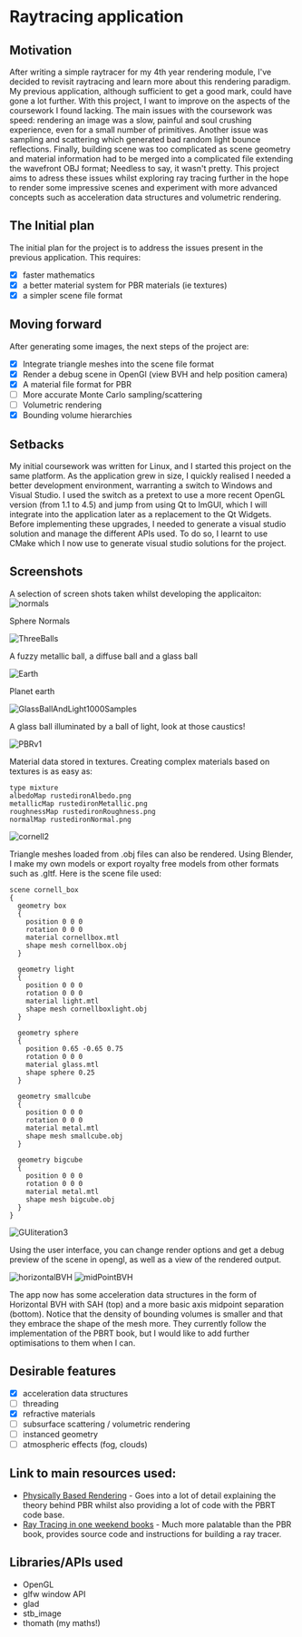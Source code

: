 # Raytracing application

## Motivation
After writing a simple raytracer for my 4th year rendering module, I've decided to revisit raytracing and learn more about this rendering paradigm. My previous application, although sufficient to get a good mark, could have gone a lot further. With this project, I want to improve on the aspects of the coursework I found lacking. 
The main issues with the coursework was speed: rendering an image was a slow, painful and soul crushing experience, even for a small number of primitives. Another issue was sampling and scattering which generated bad random light bounce reflections. Finally, building scene was too complicated as scene geometry and material information had to be merged into a complicated file extending the wavefront OBJ format; Needless to say, it wasn't pretty. This project aims to adress these issues whilst exploring ray tracing further in the hope to render some impressive scenes and experiment with more advanced concepts such as acceleration data structures and volumetric rendering.

## The Initial plan
The initial plan for the project is to address the issues present in the previous application. This requires:
- [x] faster mathematics
- [x] a better material system for PBR materials (ie textures)
- [x] a simpler scene file format 

## Moving forward
After generating some images, the next steps of the project are:
- [x] Integrate triangle meshes into the scene file format
- [x] Render a debug scene in OpenGl (view BVH and help position camera)
- [x] A material file format for PBR 
- [ ] More accurate Monte Carlo sampling/scattering
- [ ] Volumetric rendering
- [x] Bounding volume hierarchies

## Setbacks
My initial coursework was written for Linux, and I started this project on the same platform. As the application grew in size, I quickly realised I needed a better development environment, warranting a switch to Windows and Visual Studio. I used the switch as a pretext to use a more recent OpenGL version (from 1.1 to 4.5) and jump from using Qt to ImGUI, which I will integrate into the application later as a replacement to the Qt Widgets. Before implementing these upgrades, I needed to generate a visual studio solution and manage the different APIs used. To do so, I learnt to use CMake which I now use to generate visual studio solutions for the project.

## Screenshots
A selection of screen shots taken whilst developing the applicaiton:
![normals](https://user-images.githubusercontent.com/56483943/147217267-d7b643c7-b6c9-4ed0-8c6b-c4972e3f656c.jpg)

Sphere Normals

![ThreeBalls](https://user-images.githubusercontent.com/56483943/147217290-835f5955-d1bb-4ccd-8114-4df7b90fcc83.jpg)

A fuzzy metallic ball, a diffuse ball and a glass ball

![Earth](https://user-images.githubusercontent.com/56483943/147217986-029a85b9-8209-44db-a718-174cd7bbe44b.jpg)

Planet earth

![GlassBallAndLight1000Samples](https://user-images.githubusercontent.com/56483943/147218504-a9d69c80-9ba2-4620-ad80-980de5511340.jpg)

A glass ball illuminated by a ball of light, look at those caustics!

![PBRv1](https://user-images.githubusercontent.com/56483943/147643686-be8e6e69-d115-48a2-9b7a-7d7aaff051ad.jpg)

Material data stored in textures. Creating complex materials based on textures is as easy as:
```
type mixture
albedoMap rustedironAlbedo.png
metallicMap rustedironMetallic.png
roughnessMap rustedironRoughness.png
normalMap rustedironNormal.png
```
![cornell2](https://user-images.githubusercontent.com/56483943/147644223-00bb1979-d53b-4a92-a7a9-fc56f0b8113d.jpg)

Triangle meshes loaded from .obj files can also be rendered. Using Blender, I make my own models or export royalty free models from other formats such as .gltf. Here is the scene file used:

```
scene cornell_box
{
  geometry box
  {
    position 0 0 0
    rotation 0 0 0
    material cornellbox.mtl
    shape mesh cornellbox.obj
  }

  geometry light
  {
    position 0 0 0
    rotation 0 0 0
    material light.mtl
    shape mesh cornellboxlight.obj
  }

  geometry sphere
  {
    position 0.65 -0.65 0.75
    rotation 0 0 0
    material glass.mtl
    shape sphere 0.25 
  }
  
  geometry smallcube
  {
    position 0 0 0
    rotation 0 0 0
    material metal.mtl
    shape mesh smallcube.obj
  }

  geometry bigcube
  {
    position 0 0 0
    rotation 0 0 0
    material metal.mtl
    shape mesh bigcube.obj
  }
}
```

![GUIiteration3](https://user-images.githubusercontent.com/56483943/147644651-ff1f112e-f89e-4c89-b3af-e10043060dc6.png)

Using the user interface, you can change render options and get a debug preview of the scene in opengl, as well as a view of the rendered output.

![horizontalBVH](https://user-images.githubusercontent.com/56483943/147832855-2aebf834-9f70-4e89-a28e-b687dd7b0ef1.png)
![midPointBVH](https://user-images.githubusercontent.com/56483943/147832860-fcd4f428-f13a-4626-82b1-f63fa561f858.png)

The app now has some acceleration data structures in the form of Horizontal BVH with SAH (top) and a more basic axis midpoint separation (bottom). Notice that the density of bounding volumes is smaller and that they embrace the shape of the mesh more. They currently follow the implementation of the PBRT book, but I would like to add further optimisations to them when I can. 

## Desirable features
- [x] acceleration data structures
- [ ] threading
- [x] refractive materials
- [ ] subsurface scattering / volumetric rendering
- [ ] instanced geometry
- [ ] atmospheric effects (fog, clouds)

## Link to main resources used:
- [Physically Based Rendering](https://www.pbr-book.org/3ed-2018/contents) - Goes into a lot of detail explaining the theory behind PBR whilst also providing a lot of code with the PBRT code base.
- [Ray Tracing in one weekend books](https://raytracing.github.io/) - Much more palatable than the PBR book, provides source code and instructions for building a ray tracer.

## Libraries/APIs used
- OpenGL 
- glfw window API
- glad
- stb_image
- thomath (my maths!)

